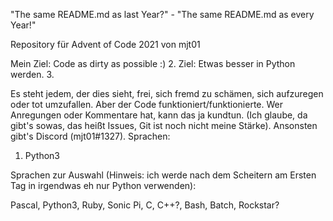 "The same README.md as last Year?" - "The same README.md as every Year!"


Repository für Advent of Code 2021 von mjt01 

Mein Ziel: Code as dirty as possible :)
2. Ziel: Etwas besser in Python werden.
3. 

Es steht jedem, der dies sieht, frei, sich fremd zu schämen, sich aufzuregen oder tot umzufallen. Aber der Code funktioniert/funktionierte.
Wer Anregungen oder Kommentare hat, kann das ja kundtun. (Ich glaube, da gibt's sowas, das heißt Issues, Git ist noch nicht meine Stärke).
Ansonsten gibt's Discord (mjt01#1327).
Sprachen:
1. Python3

Sprachen zur Auswahl (Hinweis: ich werde nach dem Scheitern am Ersten Tag in irgendwas eh nur Python verwenden):

Pascal,
Python3,
Ruby,
Sonic Pi,
C,
C++?,
Bash,
Batch,
Rockstar?

